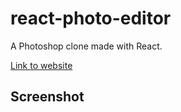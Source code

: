 # react-photo-editor

A Photoshop clone made with React.

[Link to website](http://ezzylan.github.io/react-photo-editor)

## Screenshot

